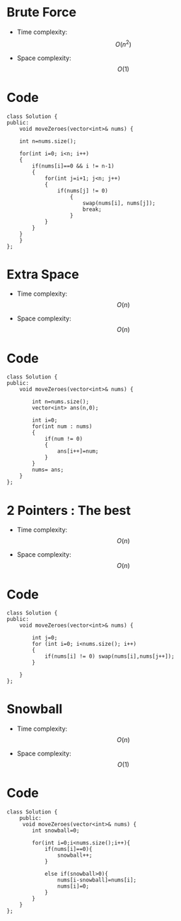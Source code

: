 # Brute Force


- Time complexity: $$O(n^2)$$
<!-- Add your time complexity here, e.g. $$O(n)$$ -->

- Space complexity: $$O(1)$$
<!-- Add your space complexity here, e.g. $$O(n)$$ -->

# Code
```
class Solution {
public:
    void moveZeroes(vector<int>& nums) {
        
    int n=nums.size();
        
    for(int i=0; i<n; i++)
    {
        if(nums[i]==0 && i != n-1)
        {
            for(int j=i+1; j<n; j++)
            {
                if(nums[j] != 0)
                    {
                        swap(nums[i], nums[j]);
                        break;
                    }
            }
        }
    }
    }
};
```
# Extra Space


- Time complexity: $$O(n)$$
<!-- Add your time complexity here, e.g. $$O(n)$$ -->

- Space complexity: $$O(n)$$
<!-- Add your space complexity here, e.g. $$O(n)$$ -->

# Code
```
class Solution {
public:
    void moveZeroes(vector<int>& nums) {
        
        int n=nums.size();
        vector<int> ans(n,0);
        
        int i=0;
        for(int num : nums)
        {
            if(num != 0)
            {
                ans[i++]=num;
            }
        }
        nums= ans;   
    }
};
```
# 2 Pointers : The best


- Time complexity: $$O(n)$$
<!-- Add your time complexity here, e.g. $$O(n)$$ -->

- Space complexity: $$O(n)$$
<!-- Add your space complexity here, e.g. $$O(n)$$ -->

# Code
```
class Solution {
public:
    void moveZeroes(vector<int>& nums) {
        
        int j=0;
        for (int i=0; i<nums.size(); i++)
        {
            if(nums[i] != 0) swap(nums[i],nums[j++]);
        }
        
    }
};
```
# Snowball


- Time complexity: $$O(n)$$
<!-- Add your time complexity here, e.g. $$O(n)$$ -->

- Space complexity: $$O(1)$$
<!-- Add your space complexity here, e.g. $$O(n)$$ -->

# Code
```
class Solution {
    public:
     void moveZeroes(vector<int>& nums) {
        int snowball=0;

        for(int i=0;i<nums.size();i++){
            if(nums[i]==0){
                snowball++;
            }

            else if(snowball>0){
                nums[i-snowball]=nums[i];
                nums[i]=0;
            }
        }
    }
};
```